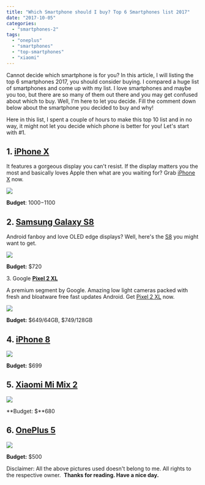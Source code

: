 ```yaml
---
title: "Which Smartphone should I buy? Top 6 Smartphones list 2017"
date: "2017-10-05"
categories: 
  - "smartphones-2"
tags: 
  - "oneplus"
  - "smartphones"
  - "top-smartphones"
  - "xiaomi"
---
```


Cannot decide which smartphone is for you? In this article, I will listing the top 6 smartphones 2017, you should consider buying. I compared a huge list of smartphones and come up with my list. I love smartphones and maybe you too, but there are so many of them out there and you may get confused about which to buy. Well, I'm here to let you decide. Fill the comment down below about the smartphone you decided to buy and why!

Here in this list, I spent a couple of hours to make this top 10 list and in no way, it might not let you decide which phone is better for you! Let's start with #1.

## 1\. [iPhone **X**](https://amzn.to/2D60Up6)

It features a gorgeous display you can't resist. If the display matters you the most and basically loves Apple then what are you waiting for? Grab [iPhone X](https://amzn.to/2D60Up6) now.

[![](posts/2017/10/images/iPhone-x-stock-wallpapers-1024x451.jpg)](http://axeetech.com/wp-content/uploads/2017/09/iPhone-x-stock-wallpapers-1024x451.jpg)

**Budget**: $1000-$1100

## 2\. [Samsung Galaxy **S8**](https://amzn.to/2KpJFVR)

Android fanboy and love OLED edge displays? Well, here's the [S8](https://amzn.to/2KpJFVR) you might want to get.

[![](posts/2017/10/images/samsungpic1.jpg)](https://cnet4.cbsistatic.com/img/U5D1mLKv-LqEJRDAX2FckI3t_Wk=/2017/03/29/61847d39-0820-42d3-bd5d-37406322cf78/samsungpic1.jpg)

**Budget:** $720

3\. Google [**Pixel 2 XL**](https://amzn.to/2uVZzMX)

A premium segment by Google. Amazing low light cameras packed with fresh and bloatware free fast updates Android. Get [Pixel 2 XL](https://amzn.to/2uVZzMX) now.

[![](https://www.androidcentral.com/sites/androidcentral.com/files/styles/xlarge_wm_brw/public/article_posts/2017/10/images/2017/10/google-pixel-2-pixel-2-xl-hands-on-2.jpg?itok=VpfmIhOM)](https://www.androidcentral.com/sites/androidcentral.com/files/styles/xlarge_wm_brw/public/article_posts/2017/10/images/2017/10/google-pixel-2-pixel-2-xl-hands-on-2.jpg?itok=VpfmIhOM)

**Budget:** $649/64GB, $749/128GB

## 4\. [iPhone **8**](https://amzn.to/2D5RGt2)

[![](posts/2017/10/images/apple-iphone-8-3.jpg)](https://cdn2.gsmarena.com/vv/pics/apple/apple-iphone-8-3.jpg)

**Budget:** $699

## 5\. [Xiaomi **Mi Mix 2**](https://www.amazon.in/Mi-Mix-6Gb-128Gb-Black)

[![](posts/2017/10/images/xiaomi-mi-mix2-1.jpg)](https://cdn2.gsmarena.com/vv/pics/xiaomi/xiaomi-mi-mix2-1.jpg)

**Budget: $**680

## 6\. [OnePlus **5**](https://amzn.to/2UL3Ilz)

[![](posts/2017/10/images/oneplus-5-midnight-black-1.jpg)](https://cdn2.gsmarena.com/vv/pics/oneplus/oneplus-5-midnight-black-1.jpg)

**Budget:** $500

Disclaimer: All the above pictures used doesn't belong to me. All rights to the respective owner.  **Thanks for reading. Have a nice day.**
